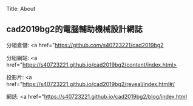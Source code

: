 Title: About

## cad2019bg2的電腦輔助機械設計網誌

分組倉儲: <a href="https://github.com/s40723221/cad2019bg2</a>

分組網站: <a href="https://s40723221.github.io/cad2019bg2/content/index.html>

投影片: <a href="https://s40723221.github.io/cad2019bg2/reveal/index.html#/</a>

網誌: <a href="https://s40723221.github.io/cad2019bg2/blog/index.html</a>








